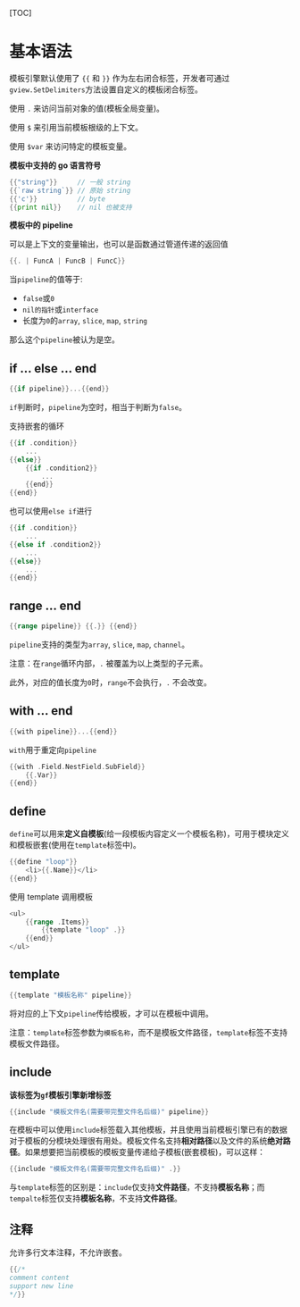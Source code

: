 
[TOC]

# 基本语法

模板引擎默认使用了 `{{` 和 `}}` 作为左右闭合标签，开发者可通过`gview.SetDelimiters`方法设置自定义的模板闭合标签。

使用 `.` 来访问当前对象的值(模板全局变量)。

使用 `$` 来引用当前模板根级的上下文。

使用 `$var` 来访问特定的模板变量。


**模板中支持的 go 语言符号**

```go
{{"string"}}     // 一般 string
{{`raw string`}} // 原始 string
{{'c'}}          // byte
{{print nil}}    // nil 也被支持
```

**模板中的 pipeline**

可以是上下文的变量输出，也可以是函数通过管道传递的返回值

```go
{{. | FuncA | FuncB | FuncC}}
```

当`pipeline`的值等于:

* `false`或`0`
* `nil的指针`或`interface`
* 长度为`0`的`array`, `slice`, `map`, `string`

那么这个`pipeline`被认为是空。

## if ... else ... end

```go
{{if pipeline}}...{{end}}
```

`if`判断时，`pipeline`为空时，相当于判断为`false`。


支持嵌套的循环

```go
{{if .condition}}
    ...
{{else}}
	{{if .condition2}}
        ...
    {{end}}
{{end}}
```

也可以使用`else if`进行

```go
{{if .condition}}
    ...
{{else if .condition2}}
    ...
{{else}}
    ...
{{end}}
```

## range ... end

```go
{{range pipeline}} {{.}} {{end}}
```

`pipeline`支持的类型为`array`, `slice`, `map`, `channel`。

注意：在`range`循环内部，`.` 被覆盖为以上类型的子元素。

此外，对应的值长度为`0`时，`range`不会执行，`.` 不会改变。

## with ... end

```go
{{with pipeline}}...{{end}}
```

`with`用于重定向`pipeline`

```go
{{with .Field.NestField.SubField}}
	{{.Var}}
{{end}}
```


## define

`define`可以用来**定义自模板**(给一段模板内容定义一个模板名称)，可用于模块定义和模板嵌套(使用在`template`标签中)。

```go
{{define "loop"}}
	<li>{{.Name}}</li>
{{end}}
```

使用 template 调用模板

```go
<ul>
	{{range .Items}}
		{{template "loop" .}}
	{{end}}
</ul>
```

## template

```go
{{template "模板名称" pipeline}}
```

将对应的上下文`pipeline`传给模板，才可以在模板中调用。

注意：`template`标签参数为`模板名称`，而不是模板文件路径，`template`标签不支持模板文件路径。


## include

**该标签为`gf`模板引擎新增标签**

```go
{{include "模板文件名(需要带完整文件名后缀)" pipeline}}
```

在模板中可以使用`include`标签载入其他模板，并且使用当前模板引擎已有的数据对于模板的分模块处理很有用处。模板文件名支持**相对路径**以及文件的系统**绝对路径**。如果想要把当前模板的模板变量传递给子模板(嵌套模板)，可以这样：
```go
{{include "模板文件名(需要带完整文件名后缀)" .}}
```

与`template`标签的区别是：`include`仅支持**文件路径**，不支持**模板名称**；而`tempalte`标签仅支持**模板名称**，不支持**文件路径**。

## 注释

允许多行文本注释，不允许嵌套。

```go
{{/*
comment content
support new line
*/}}
```


